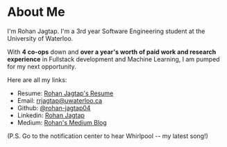 # About Me
I'm Rohan Jagtap. I'm a 3rd year Software Engineering student at the University of Waterloo.

With **4 co-ops** down and **over a year's worth of paid work and research experience** in Fullstack development and Machine Learning, I am pumped for my next opportunity.

Here are all my links:

- Resume: [Rohan Jagtap's Resume](../resume/Rohan%20Jagtap%20Resume.pdf)
- Email: [rrjagtap@uwaterloo.ca](mailto:rrjagtap@uwaterloo.ca)
- Github: [@rohan-jagtap04](https://github.com/rohan-jagtap04)
- Linkedin: [Rohan Jagtap](https://www.linkedin.com/in/rrjagtap/)
- Medium: [Rohan's Medium Blog](https://rohjag18.medium.com/)

(P.S. Go to the notification center to hear Whirlpool -- my latest song!)